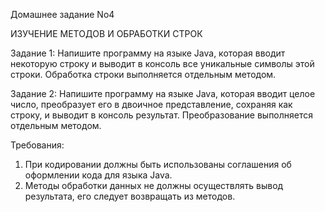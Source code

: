 Домашнее задание No4

ИЗУЧЕНИЕ МЕТОДОВ И ОБРАБОТКИ СТРОК

Задание 1:
Напишите программу на языке Java, которая вводит некоторую строку и
выводит в консоль все уникальные символы этой строки. Обработка строки
выполняется отдельным методом.

Задание 2:
Напишите программу на языке Java, которая вводит целое число,
преобразует его в двоичное представление, сохраняя как строку, и выводит в
консоль результат. Преобразование выполняется отдельным методом.

Требования:
1) При кодировании должны быть использованы соглашения об оформлении
кода для языка Java.
2) Методы обработки данных не должны осуществлять вывод результата, его
следует возвращать из методов.